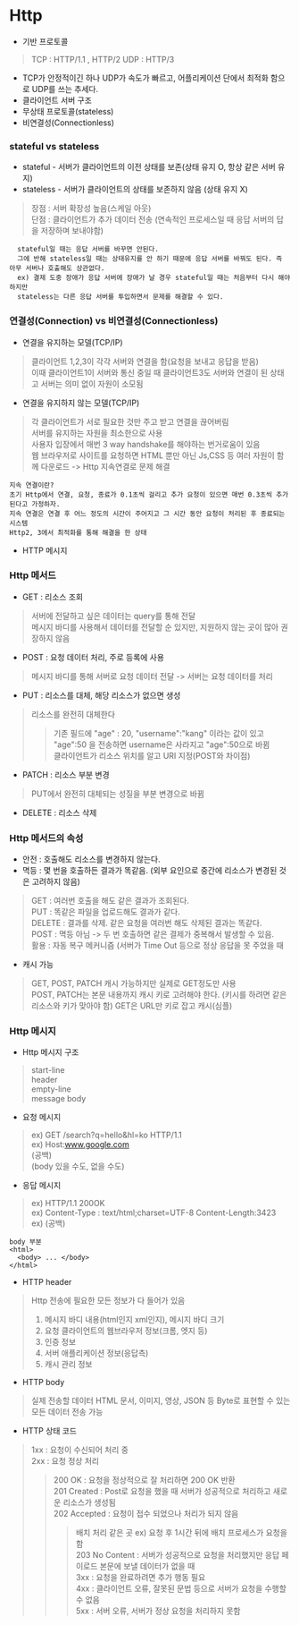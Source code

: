 # Http
- 기반 프로토콜
> TCP : HTTP/1.1 ,  HTTP/2
> UDP : HTTP/3
- TCP가 안정적이긴 하나 UDP가 속도가 빠르고, 어플리케이션 단에서 최적화 함으로 UDP를 쓰는 추세다.
- 클라이언트 서버 구조
- 무상태 프로토콜(stateless)
- 비연결성(Connectionless)
### stateful vs stateless
- stateful - 서버가 클라이언트의 이전 상태를 보존(상태 유지 O, 항상 같은 서버 유지)<br/>
- stateless - 서버가 클라이언트의 상태를 보존하지 않음 (상태 유지 X) <br/>
> 장점 : 서버 확장성 높음(스케일 아웃)<br/>
> 단점 : 클라이언트가 추가 데이터 전송 (연속적인 프로세스일 때 응답 서버의 답을 저장하며 보내야함)
```
  stateful일 때는 응답 서버를 바꾸면 안된다.
  그에 반해 stateless일 때는 상태유지를 안 하기 때문에 응답 서버를 바꿔도 된다. 즉 아무 서버나 호출해도 상관없다.
  ex) 결제 도중 장애가 응답 서버에 장애가 날 경우 stateful일 때는 처음부터 다시 해야 하지만
  stateless는 다른 응답 서버를 투입하면서 문제를 해결할 수 있다.
```

### 연결성(Connection) vs 비연결성(Connectionless)
 - 연결을 유지하는 모델(TCP/IP)
 > 클라이언트 1,2,3이 각각 서버와 연결을 함(요청을 보내고 응답을 받음)<br/>
 > 이때 클라이언트1이 서버와 통신 중일 때 클라이언트3도 서버와 연결이 된 상태고 서버는 의미 없이 자원이 소모됨<br/>

- 연결을 유지하지 않는 모델(TCP/IP)
> 각 클라이언트가 서로 필요한 것만 주고 받고 연결을 끊어버림<br/>
> 서버를 유지하는 자원을 최소한으로 사용<br/>
> 사용자 입장에서 매번 3 way handshake를 해야하는 번거로움이 있음<br/>
> 웹 브라우저로 사이트를 요청하면 HTML 뿐만 아닌 Js,CSS 등 여러 자원이 함께 다운로드 -> Http 지속연결로 문제 해결 <br/>
```
지속 연결이란?
초기 Http에서 연결, 요청, 종료가 0.1초씩 걸리고 추가 요청이 있으면 매번 0.3초씩 추가된다고 가정하자.
지속 연결은 연결 후 어느 정도의 시간이 주어지고 그 시간 동안 요청이 처리된 후 종료되는 시스템
Http2, 3에서 최적화를 통해 해결을 한 상태
```
- HTTP 메시지
### Http 메서드
- GET : 리소스 조회
> 서버에 전달하고 싶은 데이터는 query를 통해 전달<br/>
> 메시지 바디를 사용해서 데이터를 전달할 순 있지만, 지원하지 않는 곳이 많아 권장하지 않음<br/>
- POST : 요청 데이터 처리, 주로 등록에 사용
> 메시지 바디를 통해 서버로 요청 데이터 전달 -> 서버는 요청 데이터를 처리<br/>
- PUT : 리소스를 대체, 해당 리소스가 없으면 생성
> 리소스를 완전히 대체한다
> > 기존 필드에 "age" : 20, "username":"kang" 이라는 값이 있고 <br/>
> > "age":50 을 전송하면 username은 사라지고 "age":50으로 바뀜 <br/>
> 클라이언트가 리소스 위치를 알고 URI 지정(POST와 차이점)
- PATCH : 리소스 부분 변경
> PUT에서 완전히 대체되는 성질을 부분 변경으로 바뀜
- DELETE : 리소스 삭제
### Http 메서드의 속성
- 안전 : 호출해도 리소스를 변경하지 않는다.
- 멱등 : 몇 번을 호출하든 결과가 똑같음. (외부 요인으로 중간에 리소스가 변경된 것은 고려하지 않음)
> GET : 여러번 호출을 해도 같은 결과가 조회된다.<br/>
> PUT : 똑같은 파일을 업로드해도 결과가 같다.<br/>
> DELETE : 결과를 삭제. 같은 요청을 여러번 해도 삭제된 결과는 똑같다.<br/>
> POST : 멱등 아님 -> 두 번 호출하면 같은 결제가 중복해서 발생할 수 있음. <br/>
> 활용 : 자동 복구 메커니즘 (서버가 Time Out 등으로 정상 응답을 못 주었을 때 <br/>
- 캐시 가능
> GET, POST, PATCH 캐시 가능하지만 실제로 GET정도만 사용<br/>
> POST, PATCH는 본문 내용까지 캐시 키로 고려해야 한다. (키시를 하려면 같은 리소스와 키가 맞아야 함)
> GET은 URL만 키로 잡고 캐시(심플)

### Http 메시지
- Http 메시지 구조
> start-line <br/>
> header     <br/>
> empty-line <br/>
> message body <br/>

- 요청 메시지
> ex) GET /search?q=hello&hl=ko HTTP/1.1<br/>
> ex) Host:www.google.com<br/>
> (공백)<br/>
> (body 있을 수도, 없을 수도)

- 응답 메시지
> ex) HTTP/1.1 200OK<br/>
> ex) Content-Type : text/html;charset=UTF-8 Content-Length:3423<br/>
> ex) (공백) <br/>
```
body 부분
<html> 
  <body> ... </body> 
</html>
```

- HTTP header
> Http 전송에 필요한 모든 정보가 다 들어가 있음 <br/>
> 1. 메시지 바디 내용(html인지 xml인지), 메시지 바디 크기<br/>
> 2. 요청 클라이언트의 웹브라우저 정보(크롬, 엣지 등)<br/>
> 3. 인증 정보<br/>
> 4. 서버 애플리케이션 정보(응답측)<br/>
> 5. 캐시 관리 정보

- HTTP body
> 실제 전송할 데이터
> HTML 문서, 이미지, 영상, JSON 등 Byte로 표현할 수 있는 모든 데이터 전송 가능 <br/>
- HTTP 상태 코드
> 1xx : 요청이 수신되어 처리 중<br/>
> 2xx : 요청 정상 처리<br/>
> > 200 OK : 요청을 정상적으로 잘 처리하면 200 OK 반환<br/>
> > 201 Created : Post로 요청을 했을 때 서버가 성공적으로 처리하고 새로운 리소스가 생성됨 <br/>
> > 202 Accepted : 요청이 접수 되었으나 처리가 되지 않음 <br/>
> > > 배치 처리 같은 곳 ex) 요청 후 1시간 뒤에 배치 프로세스가 요청을 함<br/>
> > 203 No Content : 서버가 성공적으로 요청을 처리했지만 응답 페이로드 본문에 보낼 데이터가 없을 때 <br/>
> 3xx : 요청을 완료하려면 추가 행동 필요<br/>
> 4xx : 클라이언트 오류, 잘못된 문법 등으로 서버가 요청을 수행할 수 없음<br/>
> 5xx : 서버 오류, 서버가 정상 요청을 처리하지 못함<br/>


